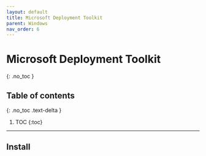 ```yaml
---
layout: default
title: Microsoft Deployment Toolkit
parent: Windows
nav_order: 6
---
```


# Microsoft Deployment Toolkit
{: .no_toc }

## Table of contents
{: .no_toc .text-delta }

1. TOC
{:toc}

---

## Install